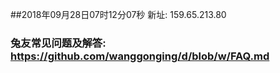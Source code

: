 ##2018年09月28日07时12分07秒 新址: 159.65.213.80
### 兔友常见问题及解答: https://github.com/wanggonging/d/blob/w/FAQ.md
